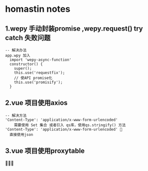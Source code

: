 #  homastin notes

## 1.wepy 手动封装promise ,wepy.request() try catch 失败问题 
    -- 解决办法
    app.wpy 加入 
      import 'wepy-async-function'
      constructor() {
        super();
        this.use('requestfix');
        // 使API promise化
        this.use('promisify');
      }

## 2.vue 项目使用axios
    -- 解决方法
    'Content-Type': 'application/x-www-form-urlencoded' 
        需要使用 Set 集合 或者引入 qs库，使用qs.stringify() 方法
    'Content-Type': 'application/x-www-form-urlencoded' 
      直接使用json

 ## 3.vue 项目使用proxytable   
   
